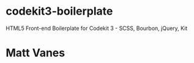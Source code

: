 # codekit3-boilerplate
HTML5 Front-end Boilerplate for Codekit 3 - SCSS, Bourbon, jQuery, Kit

# Matt Vanes
